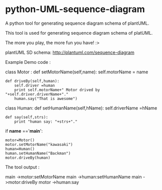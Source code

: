 # python-UML-sequence-diagram
A python tool for generating sequence diagram schema of plantUML.


This tool is used for generating sequence diagram schema of platUML. 

The more you play, the more fun you have! :>

plantUML SD schema: http://plantuml.com/sequence-diagram

Example Demo code :


class Motor :
	def setMotorName(self,name):
		self.motorName = name

	def driveBy(self,human):
		self.driver =human
		print self.motorName+" Motor drived by "+self.driver.driverName+"."
		human.say("That is awesome")

	

class Human:
	def setHumanName(self,hName):
		self.driverName =hName
	
	def say(self,strs):
		print "human say: "+strs+"."



if __name__ =='__main__':

	motor=Motor()
	motor.setMotorName("kawasaki")
	human=Human()
	human.setHumanName("Backman")
	motor.driveBy(human)


The tool output :

main ->motor:setMotorName
main ->human:setHumanName
main ->motor:driveBy
motor ->human:say



